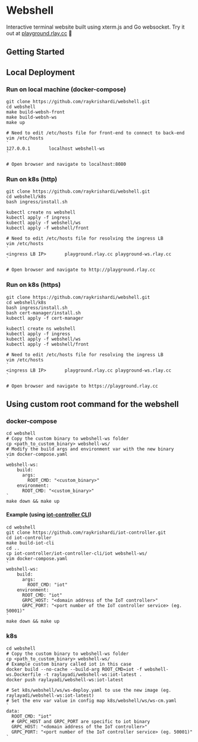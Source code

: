 # Webshell
Interactive terminal website built using xterm.js and Go websocket. Try it out at [playground.rlay.cc](https://playground.rlay.cc) 🎉

## Getting Started

## Local Deployment

### Run on local machine (docker-compose)
```
git clone https://github.com/raykrishardi/webshell.git
cd webshell
make build-websh-front
make build-websh-ws
make up

# Need to edit /etc/hosts file for front-end to connect to back-end
vim /etc/hosts
`
127.0.0.1       localhost webshell-ws
`

# Open browser and navigate to localhost:8080
```

### Run on k8s (http)
```
git clone https://github.com/raykrishardi/webshell.git
cd webshell/k8s
bash ingress/install.sh

kubectl create ns webshell
kubectl apply -f ingress
kubectl apply -f webshell/ws
kubectl apply -f webshell/front

# Need to edit /etc/hosts file for resolving the ingress LB
vim /etc/hosts
`
<ingress LB IP>       playground.rlay.cc playground-ws.rlay.cc
` 

# Open browser and navigate to http://playground.rlay.cc
```

### Run on k8s (https)
```
git clone https://github.com/raykrishardi/webshell.git
cd webshell/k8s
bash ingress/install.sh
bash cert-manager/install.sh
kubectl apply -f cert-manager

kubectl create ns webshell
kubectl apply -f ingress
kubectl apply -f webshell/ws
kubectl apply -f webshell/front

# Need to edit /etc/hosts file for resolving the ingress LB
vim /etc/hosts
`
<ingress LB IP>       playground.rlay.cc playground-ws.rlay.cc
` 

# Open browser and navigate to https://playground.rlay.cc
```

## Using custom root command for the webshell

### docker-compose
```
cd webshell
# Copy the custom binary to webshell-ws folder
cp <path_to_custom_binary> webshell-ws/
# Modify the build args and environment var with the new binary
vim docker-compose.yaml
`
webshell-ws:
    build:
      args:
        ROOT_CMD: "<custom_binary>"
    environment:
      ROOT_CMD: "<custom_binary>"
`
make down && make up
```

#### Example (using [iot-controller CLI](https://github.com/raykrishardi/iot-controller))
```
cd webshell
git clone https://github.com/raykrishardi/iot-controller.git
cd iot-controller
make build-iot-cli
cd ..
cp iot-controller/iot-controller-cli/iot webshell-ws/
vim docker-compose.yaml
`
webshell-ws:
    build:
      args:
        ROOT_CMD: "iot"
    environment:
      ROOT_CMD: "iot"
      GRPC_HOST: "<domain address of the IoT controller>"
      GRPC_PORT: "<port number of the IoT controller service> (eg. 50001)"
`
make down && make up
```

### k8s
```
cd webshell
# Copy the custom binary to webshell-ws folder
cp <path_to_custom_binary> webshell-ws/
# Example custom binary called iot in this case
docker build --no-cache --build-arg ROOT_CMD=iot -f webshell-ws.Dockerfile -t raylayadi/webshell-ws:iot-latest .
docker push raylayadi/webshell-ws:iot-latest

# Set k8s/webshell/ws/ws-deploy.yaml to use the new image (eg. raylayadi/webshell-ws:iot-latest)
# Set the env var value in config map k8s/webshell/ws/ws-cm.yaml
`
data:
  ROOT_CMD: "iot"
  # GRPC_HOST and GRPC_PORT are specific to iot binary
  GRPC_HOST: "<domain address of the IoT controller>"
  GRPC_PORT: "<port number of the IoT controller service> (eg. 50001)"
`
```
